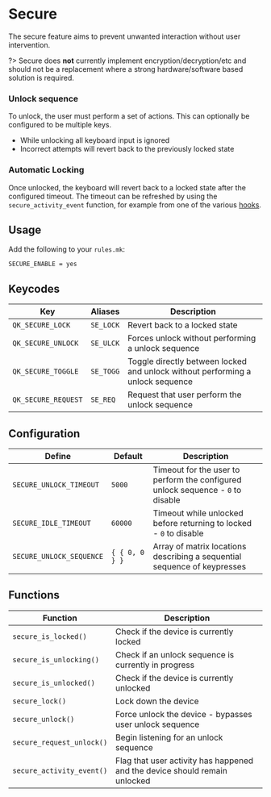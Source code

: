 # Secure

The secure feature aims to prevent unwanted interaction without user intervention.

?> Secure does **not** currently implement encryption/decryption/etc and should not be a replacement where a strong hardware/software based solution is required.

### Unlock sequence

To unlock, the user must perform a set of actions. This can optionally be configured to be multiple keys.

* While unlocking all keyboard input is ignored
* Incorrect attempts will revert back to the previously locked state

### Automatic Locking

Once unlocked, the keyboard will revert back to a locked state after the configured timeout.
The timeout can be refreshed by using the `secure_activity_event` function, for example from one of the various [hooks](custom_quantum_functions.md).

## Usage

Add the following to your `rules.mk`:

```make
SECURE_ENABLE = yes
```

## Keycodes

| Key                 |Aliases  | Description                                                                    |
|---------------------|---------|--------------------------------------------------------------------------------|
| `QK_SECURE_LOCK`    |`SE_LOCK`| Revert back to a locked state                                                  |
| `QK_SECURE_UNLOCK`  |`SE_ULCK`| Forces unlock without performing a unlock sequence                             |
| `QK_SECURE_TOGGLE`  |`SE_TOGG`| Toggle directly between locked and unlock without performing a unlock sequence |
| `QK_SECURE_REQUEST` |`SE_REQ` | Request that user perform the unlock sequence                                  |

## Configuration

| Define                  | Default        | Description                                                                     |
|-------------------------|----------------|---------------------------------------------------------------------------------|
|`SECURE_UNLOCK_TIMEOUT`  | `5000`         | Timeout for the user to perform the configured unlock sequence - `0` to disable |
|`SECURE_IDLE_TIMEOUT`    | `60000`        | Timeout while unlocked before returning to locked - `0` to disable              |
|`SECURE_UNLOCK_SEQUENCE` | `{ { 0, 0 } }` | Array of matrix locations describing a sequential sequence of keypresses        |

## Functions

| Function                  | Description                                                                |
|---------------------------|----------------------------------------------------------------------------|
| `secure_is_locked()`      | Check if the device is currently locked                                    |
| `secure_is_unlocking()`   | Check if an unlock sequence is currently in progress                       |
| `secure_is_unlocked()`    | Check if the device is currently unlocked                                  |
| `secure_lock()`           | Lock down the device                                                       |
| `secure_unlock()`         | Force unlock the device - bypasses user unlock sequence                    |
| `secure_request_unlock()` | Begin listening for an unlock sequence                                     |
| `secure_activity_event()` | Flag that user activity has happened and the device should remain unlocked |
